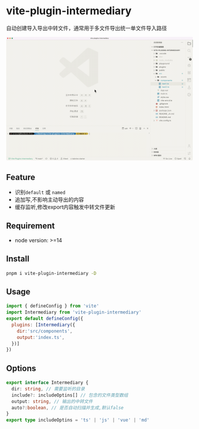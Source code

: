 # vite-plugin-intermediary
自动创建导入导出中转文件，通常用于多文件导出统一单文件导入路径   

![img](public/demo.gif)


## Feature

- 识别`default` 或 `named`
- 追加写,不影响主动导出的内容
- 缓存监听,修改export内容触发中转文件更新

## Requirement

- node version: >=14


## Install

``` zsh
pnpm i vite-plugin-intermediary -D
```


## Usage


``` js
import { defineConfig } from 'vite'
import Intermediary from 'vite-plugin-intermediary'
export default defineConfig({
  plugins: [Intermediary({
    dir:'src/components',
    output:'index.ts',
  })]
})
```

## Options


``` ts
export interface Intermediary {
  dir: string, // 需要监听的目录
  include?: includeOptins[] // 包含的文件类型数组
  output: string, // 输出的中转文件
  auto?:boolean, // 是否自动扫描并生成,默认false
}
export type includeOptins = 'ts' | 'js' | 'vue' | 'md'

```



